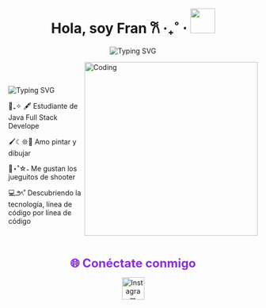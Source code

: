 <h1 align="center">Hola, soy Fran 𐙚 ‧₊˚ ⋅ <img src="https://media2.giphy.com/media/v1.Y2lkPTc5MGI3NjExcDQ0NjRuam51ZjdtdmZicHk2MW01YXJlcTkyYzd3eTk2aWJrbWpqNCZlcD12MV9pbnRlcm5hbF9naWZfYnlfaWQmY3Q9cw/5EN4sQZmjYQVG2TEPK/giphy.gif" width="50"></h1>

<div align="center">
  
![Typing SVG](https://readme-typing-svg.herokuapp.com?font=Fira+Code&size=25&pause=1000&color=FFB6C1&center=true&vCenter=true&width=490&lines=Bienvenidos)


</div>

<img align="right" alt="Coding" width="350" src="https://media1.giphy.com/media/v1.Y2lkPTc5MGI3NjExZzBlcXZtMzhnM3gxdmk1YTVueXFxdjA4NmtzdmJ5MzZldmdsaWhwMSZlcD12MV9pbnRlcm5hbF9naWZfYnlfaWQmY3Q9Zw/PoHVT5kEyNWcN0CWNj/giphy.gif">

<br><br>

  
 ![Typing SVG](https://readme-typing-svg.herokuapp.com?font=Fira+Code&size=15&pause=1000&color=C71585&center=true&vCenter=true&width=650&lines=Mi+nombre+es+Francesca+Carcamo+Lopez)


📖₊✧ 🖋 Estudiante de Java Full Stack Develope

🖌️☾𖤓🎨 Amo pintar y dibujar

👾⋆˚☆˖  Me gustan los jueguitos de shooter

💻౨ৎ˚   Descubriendo la tecnología, línea de código por línea de código


<br><br>

<p align="center">
  <font color="#8A2BE2" size="5"><b>🌐 Conéctate conmigo</b></font>
</p>

<p align="center">
  <a href="//https://www.instagram.com/m.aadneess/" target="_blank">
    <img src="https://cdn-icons-png.flaticon.com/512/2111/2111463.png" alt="Instagram" width="45" height="45"/>
    
  </a>
</p>

